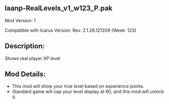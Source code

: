 laanp-RealLevels_v1_w123_P.pak
----------------------------------------------------------------------
Mod Version: 1

Compatible with Icarus Version: Rev. 2.1.26.121209 (Week: 123)

## Description:
Shows real player XP level

## Mod Details:
- This mod will show your true level based on experience points.
- Standard game will cap your level display at 60, and this mod will unlock it. 






















































































